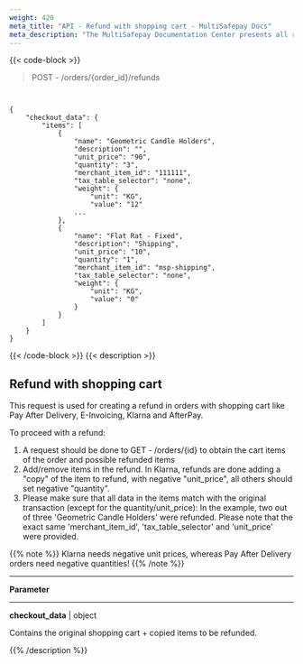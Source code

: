 ```yaml
---
weight: 420
meta_title: "API - Refund with shopping cart - MultiSafepay Docs"
meta_description: "The MultiSafepay Documentation Center presents all relevant information about our Plugins and API. You can also find support pages for Payment Methods, Tools and General Questions as well as the contact details of our Support and Integration Teams."
---
```



{{< code-block >}}
> POST - /orders/{order_id}/refunds 

```shell


{
    "checkout_data": {
        "items": [
            {
                "name": "Geometric Candle Holders",
                "description": "",
                "unit_price": "90",
                "quantity": "3",
                "merchant_item_id": "111111",
                "tax_table_selector": "none",
                "weight": {
                    "unit": "KG",
                    "value": "12"
                ...
            },
            {
                "name": "Flat Rat - Fixed",
                "description": "Shipping",
                "unit_price": "10",
                "quantity": "1",
                "merchant_item_id": "msp-shipping",
                "tax_table_selector": "none",
                "weight": {
                    "unit": "KG",
                    "value": "0"
                }
            }
        ]
    }
}
```
{{< /code-block >}}
{{< description >}}
## Refund with shopping cart
This request is used for creating a refund in orders with shopping cart like Pay After Delivery, E-Invoicing, Klarna and AfterPay.

To proceed with a refund:

1. A request should be done to GET - /orders/{id} to obtain the cart items of the order and possible refunded items
2. Add/remove items in the refund. In Klarna, refunds are done adding a "copy" of the item to refund, with negative "unit_price", all others should set negative "quantity".
3. Please make sure that all data in the items match with the original transaction (except for the quantity/unit_price): In the example, two out of three 'Geometric Candle Holders' were refunded. Please note that the exact same 'merchant_item_id', 'tax_table_selector' and 'unit_price' were provided.

{{% note %}} Klarna needs negative unit prices, whereas Pay After Delivery orders need negative quantities! {{% /note %}}

----------------
**Parameter**

----------------
__checkout_data__ | object

Contains the original shopping cart + copied items to be refunded. 


{{% /description %}}